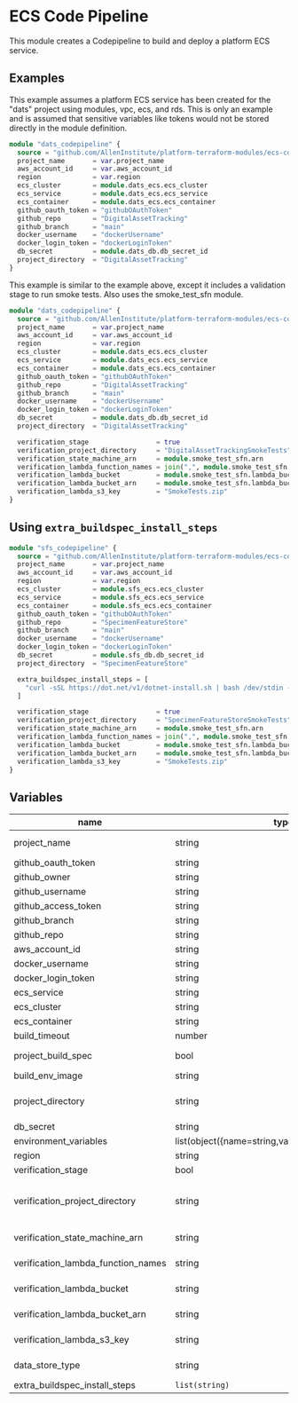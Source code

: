 # ECS Code Pipeline

This module creates a Codepipeline to build and deploy a platform ECS service.

## Examples

This example assumes a platform ECS service has been created for the "dats" project using modules, vpc, ecs, and rds.  This is only an example and is assumed that sensitive variables like tokens would not be stored directly in the module definition.

```terraform
module "dats_codepipeline" {
  source = "github.com/AllenInstitute/platform-terraform-modules/ecs-codepipeline"
  project_name       = var.project_name
  aws_account_id     = var.aws_account_id
  region             = var.region
  ecs_cluster        = module.dats_ecs.ecs_cluster
  ecs_service        = module.dats_ecs.ecs_service
  ecs_container      = module.dats_ecs.ecs_container
  github_oauth_token = "githubOAuthToken"
  github_repo        = "DigitalAssetTracking"
  github_branch      = "main"
  docker_username    = "dockerUsername"
  docker_login_token = "dockerLoginToken"
  db_secret          = module.dats_db.db_secret_id
  project_directory  = "DigitalAssetTracking"
}
```

This example is similar to the example above, except it includes a validation stage to run smoke tests. Also uses the smoke_test_sfn module.

```terraform
module "dats_codepipeline" {
  source = "github.com/AllenInstitute/platform-terraform-modules/ecs-codepipeline"
  project_name       = var.project_name
  aws_account_id     = var.aws_account_id
  region             = var.region
  ecs_cluster        = module.dats_ecs.ecs_cluster
  ecs_service        = module.dats_ecs.ecs_service
  ecs_container      = module.dats_ecs.ecs_container
  github_oauth_token = "githubOAuthToken"
  github_repo        = "DigitalAssetTracking"
  github_branch      = "main"
  docker_username    = "dockerUsername"
  docker_login_token = "dockerLoginToken"
  db_secret          = module.dats_db.db_secret_id
  project_directory  = "DigitalAssetTracking"

  verification_stage                 = true
  verification_project_directory     = "DigitalAssetTrackingSmokeTests"
  verification_state_machine_arn     = module.smoke_test_sfn.arn
  verification_lambda_function_names = join(",", module.smoke_test_sfn.function_names)
  verification_lambda_bucket         = module.smoke_test_sfn.lambda_bucket
  verification_lambda_bucket_arn     = module.smoke_test_sfn.lambda_bucket_arn
  verification_lambda_s3_key         = "SmokeTests.zip"
}
```

## Using `extra_buildspec_install_steps`

```terraform
module "sfs_codepipeline" {
  source = "github.com/AllenInstitute/platform-terraform-modules/ecs-codepipeline"
  project_name       = var.project_name
  aws_account_id     = var.aws_account_id
  region             = var.region
  ecs_cluster        = module.sfs_ecs.ecs_cluster
  ecs_service        = module.sfs_ecs.ecs_service
  ecs_container      = module.sfs_ecs.ecs_container
  github_oauth_token = "githubOAuthToken"
  github_repo        = "SpecimenFeatureStore"
  github_branch      = "main"
  docker_username    = "dockerUsername"
  docker_login_token = "dockerLoginToken"
  db_secret          = module.sfs_db.db_secret_id
  project_directory  = "SpecimenFeatureStore"

  extra_buildspec_install_steps = [
    "curl -sSL https://dot.net/v1/dotnet-install.sh | bash /dev/stdin --channel STS"
  ]

  verification_stage                 = true
  verification_project_directory     = "SpecimenFeatureStoreSmokeTests"
  verification_state_machine_arn     = module.smoke_test_sfn.arn
  verification_lambda_function_names = join(",", module.smoke_test_sfn.function_names)
  verification_lambda_bucket         = module.smoke_test_sfn.lambda_bucket
  verification_lambda_bucket_arn     = module.smoke_test_sfn.lambda_bucket_arn
  verification_lambda_s3_key         = "SmokeTests.zip"
}
```

## Variables
| name | type                                                 | default | description |
| --- |------------------------------------------------------| --- | --- |
| project_name | string                                               | `N/A` | (Mandatory) Name of project used for naming all resources. Maximum 41 characters. |
| github_oauth_token | string                                               | `N/A` | (Mandatory) OAuth token allowing access to repository. |
| github_owner | string                                               | `AllenInstitute` | (Optional) GitHub repo owner. |
| github_username | string                                               | `aibsgithub` | (Optional) GitHub service account username. |
| github_access_token | string                                               | `N/A` | GitHub personal access token for nuget package access. |
| github_branch | string                                               | `N/A` | (Mandatory) GitHub git branch. |
| github_repo | string                                               | `N/A` | (Mandatory) GitHub git repo. |
| aws_account_id | string                                               | `N/A` | (Mandatory) AWS account id where ecs service is deployed. |
| docker_username | string                                               | `N/A` | (Mandatory) User name for Docker account used during build. |
| docker_login_token | string                                               | `N/A` | (Mandatory) Docker login token for Docker account used during build. |
| ecs_service | string                                               | `N/A` | (Mandatory) Name of ECS Service. |
| ecs_cluster | string                                               | `N/A` | (Mandatory) Name of ECS Cluster. |
| ecs_container | string                                               | `N/A` | (Mandatory) Name of ECS Container. |
| build_timeout | number                                               | `10` | (Optional) Timeout for build in minutes. |
| project_build_spec | bool                                                 | `false` | (Optional) Indicates if build spec is included in root directory of project.  If not default build spec is used. |
| build_env_image | string                                               | `aws/codebuild/standard:7.0` | (Optional) Docker image to use for this build project. |
| project_directory | string                                               | `N/A` | (Mandatory) Project Directory not including src.  It is assumed for default build spec the project would be stored with convention... src/project_directory/project_directory.csproj.|  
| db_secret | string                                               | `N/A` | (Mandatory) Name of database secret to pass to build spec. |
| environment_variables | list(object({name=string,value=string,type=string})) | `[]` | (Optional) List of additional environment variables to pass to build. |
| region | string                                               | `N/A` | (Mandatory) AWS region where secret will be stored. |
| verification_stage | bool                                                 | `false` | (Optional) Add the verification stage to the pipeline. |
| verification_project_directory | string                                               | `""` | (Optional) Directory of the verification project. Required if `verification_stage` is `true`. It is assumed for default build spec the project would be stored with convention... test/verification_project_directory/verification_project_directory.csproj. |
| verification_state_machine_arn | string                                               | `""` | (Optional) Arn of the step function used for verification. Required if `verification_stage` is `true`. |
| verification_lambda_function_names | string                                               | `""` | (Optional) Comma separated list as a string of the lambda function names. Required if `verification_stage` is `true`. |
| verification_lambda_bucket | string                                               | `""` | (Optional) S3 bucket name containing the lambda package. Required if `verification_stage` is `true`. |
| verification_lambda_bucket_arn | string                                               | `""` | (Optional) S3 bucket arn containing the lambda package. Required if `verification_stage` is `true`. |
| verification_lambda_s3_key | string                                               | `""` | (Optional) S3 key of the lambda package. Required if `verification_stage` is `true`. |
| data_store_type | string                                               | `rds` | (Mandatory) The only other available value is `neo4j`. Used to set ENV variables and decide which buildspec to use. |
| extra_buildspec_install_steps | `list(string)`                                       | `[]` | (Optional) Additional installation steps to add to the buildspec. |
